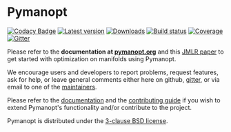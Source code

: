 # Pymanopt

[![Codacy Badge](https://api.codacy.com/project/badge/Grade/f18a06690115446b96d8afa4028f58c6)](https://app.codacy.com/gh/pymanopt/pymanopt?utm_source=github.com&utm_medium=referral&utm_content=pymanopt/pymanopt&utm_campaign=Badge_Grade_Settings)
[![Latest version](https://badge.fury.io/py/pymanopt.svg)](https://badge.fury.io/py/pymanopt)
[![Downloads](https://static.pepy.tech/personalized-badge/pymanopt?period=total&units=international_system&left_color=grey&right_color=green&left_text=Downloads)](https://pepy.tech/project/pymanopt)
[![Build status](https://github.com/pymanopt/pymanopt/actions/workflows/run_tests.yml/badge.svg)](https://github.com/pymanopt/pymanopt/actions/workflows/run_tests.yml)
[![Coverage](https://coveralls.io/repos/github/pymanopt/pymanopt/badge.svg?branch=master)](https://coveralls.io/github/pymanopt/pymanopt?branch=master)
[![Gitter](https://badges.gitter.im/pymanopt/pymanopt.svg)](https://gitter.im/pymanopt/pymanopt?utm_source=badge&utm_medium=badge&utm_campaign=pr-badge&utm_content=badge)

Please refer to the **documentation at [pymanopt.org](https://pymanopt.org)**
and this [JMLR paper](http://www.jmlr.org/papers/v17/16-177.html) to get
started with optimization on manifolds using Pymanopt.

We encourage users and developers to report problems, request features,
ask for help, or leave general comments either here on github,
[gitter](https://gitter.im/pymanopt/pymanopt), or via email to one of the
[maintainers](MAINTAINERS).

Please refer to the [documentation](https://pymanopt.org/docs/) and the
[contributing guide](CONTRIBUTING.md) if you wish to extend Pymanopt's
functionality and/or contribute to the project.

Pymanopt is distributed under the [3-clause BSD license](LICENSE).
